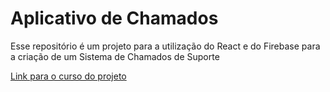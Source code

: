 # Aplicativo de Chamados
Esse repositório é um projeto para a utilização do React e do Firebase para a criação de um Sistema de Chamados de Suporte

[Link para o curso do projeto](https://www.udemy.com/course/curso-reactjs/)

